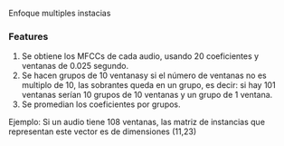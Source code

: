 Enfoque multiples instacias


### Features

1. Se obtiene los MFCCs de cada audio, usando 20 coeficientes y ventanas de 0.025 segundo.
2. Se hacen grupos de 10 ventanasy si el número de ventanas no es multiplo de 10, las sobrantes queda en un grupo, es decir: si hay 101 ventanas serían 10 grupos de 10 ventanas y un grupo de 1 ventana.
3. Se promedian los coeficientes por grupos.

Ejemplo: Si un audio tiene 108 ventanas, las matriz de instancias que representan este vector es de dimensiones (11,23)
